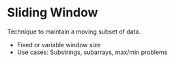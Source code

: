 # Sliding Window
Technique to maintain a moving subset of data.
- Fixed or variable window size
- Use cases: Substrings, subarrays, max/min problems
